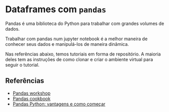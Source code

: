 # Dataframes com `pandas`

Pandas é uma biblioteca do Python para trabalhar com grandes volumes de dados. 

Trabalhar com pandas num jupyter notebook é a melhor maneira de conhecer seus dados e manipulá-los de maneira dinâmica.

Nas referências abaixo, temos tutoriais em forma de repositório. A maioria deles tem as instruções de como clonar e criar o ambiente virtual para seguir o tutorial.

## Referências 

- [Pandas workshop](https://github.com/stefmolin/pandas-workshop)
- [Pandas cookbook](https://github.com/jvns/pandas-cookbook)
- [Pandas Python: vantagens e como começar](https://harve.com.br/blog/programacao-python-blog/pandas-python-vantagens-e-como-comecar/)
